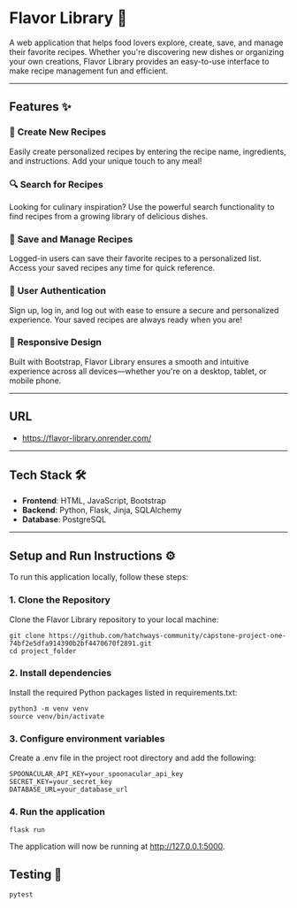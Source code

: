 # **Flavor Library** 🍴  
A web application that helps food lovers explore, create, save, and manage their favorite recipes. Whether you're discovering new dishes or organizing your own creations, Flavor Library provides an easy-to-use interface to make recipe management fun and efficient.

---

## **Features** ✨

### 📝 **Create New Recipes**  
Easily create personalized recipes by entering the recipe name, ingredients, and instructions. Add your unique touch to any meal!

### 🔍 **Search for Recipes**  
Looking for culinary inspiration? Use the powerful search functionality to find recipes from a growing library of delicious dishes.

### 💾 **Save and Manage Recipes**  
Logged-in users can save their favorite recipes to a personalized list. Access your saved recipes any time for quick reference.

### 🔑 **User Authentication**  
Sign up, log in, and log out with ease to ensure a secure and personalized experience. Your saved recipes are always ready when you are!

### 📱 **Responsive Design**  
Built with Bootstrap, Flavor Library ensures a smooth and intuitive experience across all devices—whether you're on a desktop, tablet, or mobile phone.

---

## **URL**

- https://flavor-library.onrender.com/

---

## **Tech Stack** 🛠️

- **Frontend**: HTML, JavaScript, Bootstrap
- **Backend**: Python, Flask, Jinja, SQLAlchemy
- **Database**: PostgreSQL

---

## **Setup and Run Instructions** ⚙️

To run this application locally, follow these steps:

### 1. **Clone the Repository**  
Clone the Flavor Library repository to your local machine:
```
git clone https://github.com/hatchways-community/capstone-project-one-74bf2e5dfa914390b2bf4470670f2891.git
cd project_folder
```
### 2. **Install dependencies**  
Install the required Python packages listed in requirements.txt:
```
python3 -m venv venv
source venv/bin/activate
```
### 3. **Configure environment variables**  
Create a .env file in the project root directory and add the following:
```
SPOONACULAR_API_KEY=your_spoonacular_api_key
SECRET_KEY=your_secret_key
DATABASE_URL=your_database_url
```

### 4. **Run the application**  
```
flask run
```
The application will now be running at http://127.0.0.1:5000.


## **Testing** 🧪
```
pytest
```